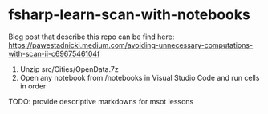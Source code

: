 # fsharp-learn-scan-with-notebooks

Blog post that describe this repo can be find here: https://pawestadnicki.medium.com/avoiding-unnecessary-computations-with-scan-ii-c6967546104f

1. Unzip src/Cities/OpenData.7z
2. Open any notebook from /notebooks in Visual Studio Code and run cells in order

TODO: provide descriptive markdowns for msot lessons
